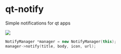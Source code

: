 # qt-notify
Simple notifications for qt apps

![](./img/screeshot.png)

```c++
NotifyManager *manager = new NotifyManager(this);
manager->notify(title, body, icon, url);
```
